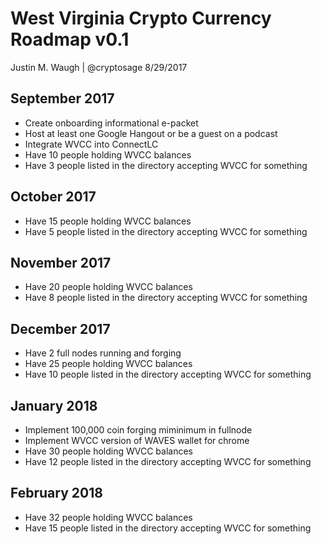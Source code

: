 # West Virginia Crypto Currency Roadmap v0.1
Justin M. Waugh | @cryptosage
8/29/2017


September 2017
----------------

* Create onboarding informational e-packet
* Host at least one Google Hangout or be a guest on a podcast
* Integrate WVCC into ConnectLC
* Have 10 people holding WVCC balances
* Have 3 people listed in the directory accepting WVCC for something

October 2017
----------------

* Have 15 people holding WVCC balances
* Have 5 people listed in the directory accepting WVCC for something


November 2017
----------------

* Have 20 people holding WVCC balances
* Have 8 people listed in the directory accepting WVCC for something


December 2017
----------------

* Have 2 full nodes running and forging
* Have 25 people holding WVCC balances
* Have 10 people listed in the directory accepting WVCC for something


January 2018
----------------

* Implement 100,000 coin forging miminimum in fullnode
* Implement WVCC version of WAVES wallet for chrome
* Have 30 people holding WVCC balances
* Have 12 people listed in the directory accepting WVCC for something

February 2018
----------------

* Have 32 people holding WVCC balances
* Have 15 people listed in the directory accepting WVCC for something
